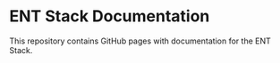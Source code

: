 # ENT Stack Documentation

This repository contains GitHub pages with documentation for the ENT Stack.